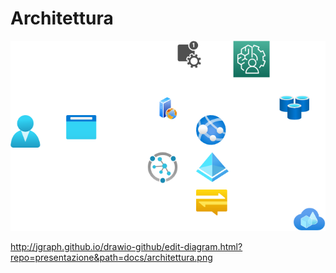 # Architettura

![Architettura](architettura.png)

http://jgraph.github.io/drawio-github/edit-diagram.html?repo=presentazione&path=docs/architettura.png
